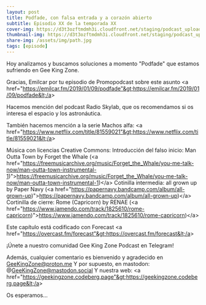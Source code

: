 ```yaml
---
layout: post
title: Podfade, con falsa entrada y a corazón abierto
subtitle: Episodio XX de la temporada XX
cover-img: https://d3t3ozftmdmh3i.cloudfront.net/staging/podcast_uploaded_episode/14743809/14743809-1691157580394-34bafa2eb1125.jpg
thumbnail-img: https://d3t3ozftmdmh3i.cloudfront.net/staging/podcast_uploaded_episode/14743809/14743809-1691157580394-34bafa2eb1125.jpg
share-img: /assets/img/path.jpg
tags: [episode]
---
```


Hoy analizamos y buscamos soluciones a momento "Podfade" que estamos sufriendo en Gee King Zone.

Gracias, Emilcar por tu episodio de Promopodcast sobre este asunto &lt;a href="https://emilcar.fm/2019/01/09/podfade"&gt;https://emilcar.fm/2019/01/09/podfade&lt;/a&gt;

Hacemos mención del podcast Radio Skylab, que os recomendamos si os interesa el espacio y los astronáutica.

También hacemos mención a la serie Machos alfa: &lt;a href="https://www.netflix.com/title/81559021"&gt;https://www.netflix.com/title/81559021&lt;/a&gt;

Música con licencias Creative Commons:
Introducción del falso inicio: Man Outta Town by Forget the Whale (&lt;a href="https://freemusicarchive.org/music/Forget_the_Whale/you-me-talk-now/man-outta-town-instrumental-1)"&gt;https://freemusicarchive.org/music/Forget_the_Whale/you-me-talk-now/man-outta-town-instrumental-1)&lt;/a&gt;
Cotinilla intermedia: all grown up by Paper Navy (&lt;a href="https://papernavy.bandcamp.com/album/all-grown-up)"&gt;https://papernavy.bandcamp.com/album/all-grown-up)&lt;/a&gt;
Cortinilla de cierre: Rome (Capricorn) by RENAE (&lt;a href="https://www.jamendo.com/track/1825610/rome-capricorn)"&gt;https://www.jamendo.com/track/1825610/rome-capricorn)&lt;/a&gt;

Este capítulo está codificado con Forecast &lt;a href="https://overcast.fm/forecast"&gt;https://overcast.fm/forecast&lt;/a&gt;

¡Únete a nuestro comunidad Gee King Zone Podcast en Telegram!

Además, cualquier comentario es bienvenido y agradecido en GeeKingZone@proton.me
Y por supuesto, en mastodon: @GeeKingZone@mastodon.social
Y nuestra web: &lt;a href="https://geekingzone.codeberg.page"&gt;https://geekingzone.codeberg.page&lt;/a&gt;

Os esperamos...

